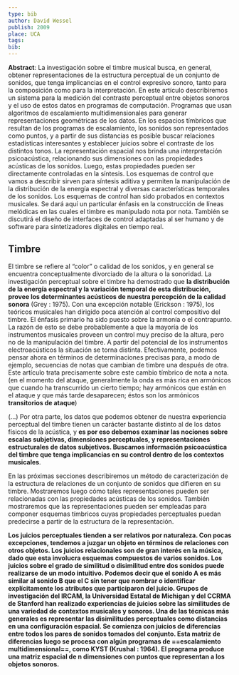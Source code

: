 ```yaml
---
type: bib
author: David Wessel
publish: 2009
place: UCA
tags: 
bib:
---
```

**Abstract**: La investigación sobre el timbre musical busca, en general, obtener representaciones de la estructura perceptual de un conjunto de sonidos, que tenga implicancias en el control expresivo sonoro, tanto para la composición como para la interpretación. En este artículo describiremos un sistema para la medición del contraste perceptual entre objetos sonoros y el uso de estos datos en programas de computación. Programas que usan algoritmos de escalamiento multidimensionales para generar representaciones geométricas de los datos. En los espacios tímbricos que resultan de los programas de escalamiento, los sonidos son representados como puntos, y a partir de sus distancias es posible buscar relaciones estadísticas interesantes y establecer juicios sobre el contraste de los distintos tonos. La representación espacial nos brinda una interpretación psicoacústica, relacionando sus dimensiones con las propiedades acústicas de los sonidos. Luego, estas propiedades pueden ser directamente controladas en la síntesis. Los esquemas de control que vamos a describir sirven para síntesis aditiva y permiten la manipulación de la distribución de la energía espectral y diversas características temporales de los sonidos. Los esquemas de control han sido probados en contextos musicales. Se dará aquí un particular énfasis en la construcción de líneas melódicas en las cuales el timbre es manipulado nota por nota. También se discutirá el diseño de interfaces de control adaptadas al ser humano y de software para sintetizadores digitales en tiempo real.

## Timbre
El timbre se refiere al “color” o calidad de los sonidos, y en general se encuentra conceptualmente divorciado de la altura o la sonoridad. La investigación perceptual sobre el timbre ha demostrado que **la distribución de la energía espectral y la variación temporal de esta distribución, provee los determinantes acústicos de nuestra percepción de la calidad sonora** (Grey : 1975). Con una excepción notable (Erickson : 1975), los teóricos musicales han dirigido poca atención al control compositivo del timbre. El énfasis primario ha sido puesto sobre la armonía o el contrapunto. La razón de esto se debe probablemente a que la mayoría de los instrumentos musicales proveen un control muy preciso de la altura, pero no de la manipulación del timbre. A partir del potencial de los instrumentos electroacústicos la situación se torna distinta. Efectivamente, podemos pensar ahora en términos de determinaciones precisas para, a modo de ejemplo, secuencias de notas que cambian de timbre una después de otra. Este artículo trata precisamente sobre este cambio tímbrico de nota a nota. (en el momento del ataque, generalmente la onda es más rica en armónicos que cuando ha transcurrido un cierto tiempo; hay armónicos que están en el ataque y que más tarde desaparecen; éstos son los armónicos **transitorios de ataque**)

(...) Por otra parte, los datos que podemos obtener de nuestra experiencia perceptual del timbre tienen un carácter bastante distinto al de los datos físicos de la acústica, y **es por eso debemos examinar las nociones sobre escalas subjetivas, dimensiones perceptuales, y representaciones estructurales de datos subjetivos. Buscamos información psicoacústica del timbre que tenga implicancias en su control dentro de los contextos musicales**.

En las próximas secciones describiremos un método de caracterización de la estructura de relaciones de un conjunto de sonidos que difieren en su timbre. Mostraremos luego cómo tales representaciones pueden ser relacionadas con las propiedades acústicas de los sonidos. También mostraremos que las representaciones pueden ser empleadas para componer esquemas tímbricos cuyas propiedades perceptuales puedan predecirse a partir de la estructura de la representación.

**Los juicios perceptuales tienden a ser relativos por naturaleza. Con pocas excepciones, tendemos a juzgar un objeto en términos de relaciones con otros objetos. Los juicios relacionales son de gran interés en la música, dado que esta involucra esquemas compuestos de varios sonidos. Los juicios sobre el grado de similitud o disimilitud entre dos sonidos puede realizarse de un modo intuitivo. Podemos decir que el sonido A es más similar al sonido B que el C sin tener que nombrar o identificar explícitamente los atributos que participaron del juicio. Grupos de investigación del IRCAM, la Universidad Estatal de Michigan y del CCRMA de Stanford han realizado experiencias de juicios sobre las similitudes de una variedad de contextos musicales y sonoros. Una de las técnicas más generales es representar las disimilitudes perceptuales como distancias en una configuración espacial. Se comienza con juicios de diferencias entre todos los pares de sonidos tomados del conjunto. Esta matriz de diferencias luego se procesa con algún programas de ==escalamiento multidimensional==, como KYST (Krushal : 1964). El programa produce una matriz espacial de n dimensiones con puntos que representan a los objetos sonoros.**

